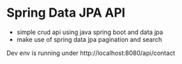 # Spring Data JPA API

- simple crud api using java spring boot and data jpa
- make use of spring data jpa pagination and search

Dev env is running under http://localhost:8080/api/contact


